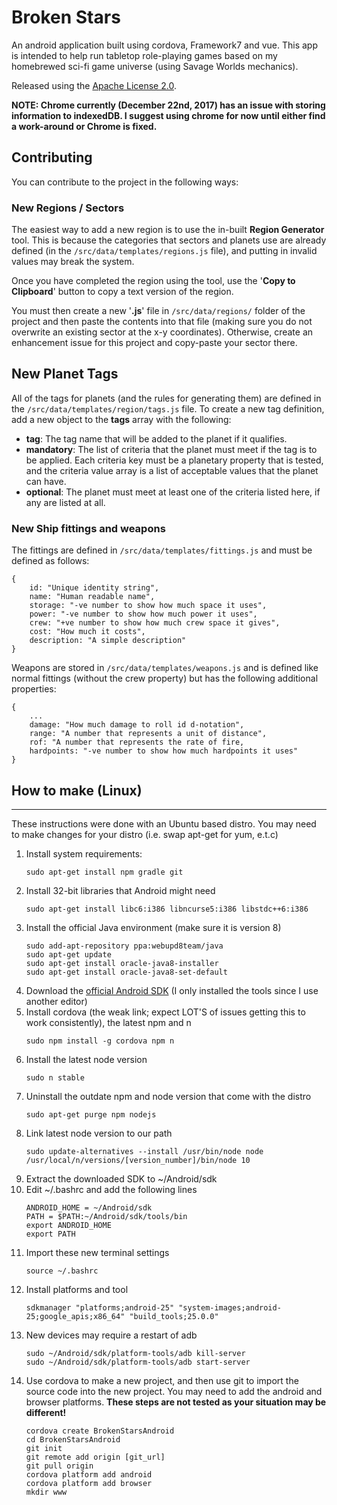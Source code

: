 # Broken Stars

An android application built using cordova, Framework7 and vue. This app is intended to help run tabletop role-playing games based on my homebrewed sci-fi game universe (using Savage Worlds mechanics).

Released using the [Apache License 2.0](http://www.apache.org/licenses/).

**NOTE: Chrome currently (December 22nd, 2017) has an issue with storing information to indexedDB. I suggest using chrome for now until either find a work-around or Chrome is fixed.**

## Contributing

You can contribute to the project in the following ways:

### New Regions / Sectors

The easiest way to add a new region is to use the in-built **Region Generator** tool. This is because the categories that sectors and planets use are already defined (in the `/src/data/templates/regions.js` file), and putting in invalid values may break the system.

Once you have completed the region using the tool, use the '**Copy to Clipboard**' button to copy a text version of the region.

You must then create a new '**.js**' file in `/src/data/regions/` folder of the project and then paste the contents into that file (making sure you do not overwrite an existing sector at the x-y coordinates). Otherwise, create an enhancement issue for this project and copy-paste your sector there.

## New Planet Tags

All of the tags for planets (and the rules for generating them) are defined in the `/src/data/templates/region/tags.js` file. To create a new tag definition, add a new object to the **tags** array with the following:

 - **tag**: The tag name that will be added to the planet if it qualifies.
 - **mandatory**: The list of criteria that the planet must meet if the tag is to be applied. Each criteria key must be a planetary property that is tested, and the criteria value array is a list of acceptable values that the planet can have.
 - **optional**: The planet must meet at least one of the criteria listed here, if any are listed at all.

### New Ship fittings and weapons

The fittings are defined in `/src/data/templates/fittings.js` and must be defined as follows:

```
{
    id: "Unique identity string",
    name: "Human readable name",
    storage: "-ve number to show how much space it uses",
    power: "-ve number to show how much power it uses",
    crew: "+ve number to show how much crew space it gives",
    cost: "How much it costs",
    description: "A simple description"
}
``` 

Weapons are stored in `/src/data/templates/weapons.js` and is defined like normal fittings (without the crew property) but has the following additional properties:

```
{
    ...
    damage: "How much damage to roll id d-notation",
    range: "A number that represents a unit of distance",
    rof: "A number that represents the rate of fire,
    hardpoints: "-ve number to show how much hardpoints it uses"
}
```

## How to make (Linux)
___

These instructions were done with an Ubuntu based distro. You may need to make changes for your distro (i.e. swap apt-get for yum, e.t.c)

1. Install system requirements:
    ```
    sudo apt-get install npm gradle git
    ```
1. Install 32-bit libraries that Android might need
    ```
    sudo apt-get install libc6:i386 libncurse5:i386 libstdc++6:i386
    ```
1. Install the official Java environment (make sure it is version 8)
    ```
    sudo add-apt-repository ppa:webupd8team/java
    sudo apt-get update
    sudo apt-get install oracle-java8-installer
    sudo apt-get install oracle-java8-set-default
    ```
1. Download the [official Android SDK](https://developer.android.com/studio/index.html) (I only installed the tools since I use another editor)
1. Install cordova (the weak link; expect LOT'S of issues getting this to work consistently), the latest npm and n
    ```
    sudo npm install -g cordova npm n
    ```
1. Install the latest node version
    ```
    sudo n stable
    ```
1. Uninstall the outdate npm and node version that come with the distro
    ```
    sudo apt-get purge npm nodejs
    ```
1. Link latest node version to our path
    ```
    sudo update-alternatives --install /usr/bin/node node /usr/local/n/versions/[version_number]/bin/node 10
    ```
1. Extract the downloaded SDK to ~/Android/sdk
1. Edit ~/.bashrc and add the following lines
    ```
    ANDROID_HOME = ~/Android/sdk
    PATH = $PATH:~/Android/sdk/tools/bin
    export ANDROID_HOME
    export PATH
    ```
1. Import these new terminal settings
    ```
    source ~/.bashrc
    ```
1. Install platforms and tool
    ```
    sdkmanager "platforms;android-25" "system-images;android-25;google_apis;x86_64" "build_tools;25.0.0"
    ```
1. New devices may require a restart of adb
    ```
    sudo ~/Android/sdk/platform-tools/adb kill-server
    sudo ~/Android/sdk/platform-tools/adb start-server
    ```
1. Use cordova to make a new project, and then use git to import the source code into the new project. You may need to add the android and browser platforms. **These steps are not tested as your situation may be different!**
    ```
    cordova create BrokenStarsAndroid
    cd BrokenStarsAndroid
    git init
    git remote add origin [git_url]
    git pull origin
    cordova platform add android
    cordova platform add browser
    mkdir www
    ```
